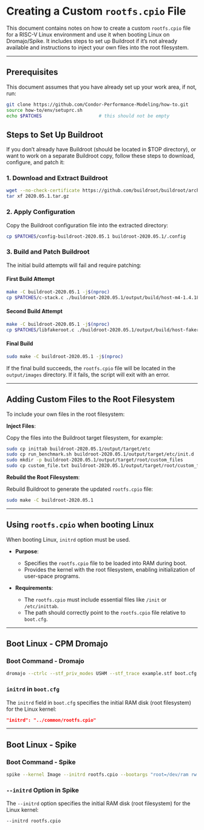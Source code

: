 
# Creating a Custom `rootfs.cpio` File

This document contains notes on how to create a custom `rootfs.cpio` file for a RISC-V Linux environment and use it when booting Linux on Dromajo/Spike. It includes steps to set up Buildroot if it’s not already available and instructions to inject your own files into the root filesystem.

---

## Prerequisites

This document assumes that you have already set up your work area, if not, run:

```bash
git clone https://github.com/Condor-Performance-Modeling/how-to.git
source how-to/env/setuprc.sh
echo $PATCHES                     # this should not be empty
```

## Steps to Set Up Buildroot

If you don’t already have Buildroot (should be located in $TOP directory), or want to work on a separate Buildroot copy, follow these steps to download, configure, and patch it:

### 1. Download and Extract Buildroot

```bash
wget --no-check-certificate https://github.com/buildroot/buildroot/archive/2020.05.1.tar.gz
tar xf 2020.05.1.tar.gz
```

### 2. Apply Configuration

Copy the Buildroot configuration file into the extracted directory:

```bash
cp $PATCHES/config-buildroot-2020.05.1 buildroot-2020.05.1/.config
```

### 3. Build and Patch Buildroot

The initial build attempts will fail and require patching:

#### First Build Attempt

```bash
make -C buildroot-2020.05.1 -j$(nproc)
cp $PATCHES/c-stack.c ./buildroot-2020.05.1/output/build/host-m4-1.4.18/lib/c-stack.c
```

#### Second Build Attempt

```bash
make -C buildroot-2020.05.1 -j$(nproc)
cp $PATCHES/libfakeroot.c ./buildroot-2020.05.1/output/build/host-fakeroot-1.20.2/libfakeroot.c
```

#### Final Build

```bash
sudo make -C buildroot-2020.05.1 -j$(nproc)
```

If the final build succeeds, the `rootfs.cpio` file will be located in the `output/images` directory. If it fails, the script will exit with an error.

---

## Adding Custom Files to the Root Filesystem

To include your own files in the root filesystem:

**Inject Files**:

   Copy the files into the Buildroot target filesystem, for example:

   ```bash
   sudo cp inittab buildroot-2020.05.1/output/target/etc
   sudo cp run_benchmark.sh buildroot-2020.05.1/output/target/etc/init.d
   sudo mkdir -p buildroot-2020.05.1/output/target/root/custom_files
   sudo cp custom_file.txt buildroot-2020.05.1/output/target/root/custom_files
   ```

**Rebuild the Root Filesystem**:

   Rebuild Buildroot to generate the updated `rootfs.cpio` file:

   ```bash
   sudo make -C buildroot-2020.05.1
   ```

---

## Using `rootfs.cpio` when booting Linux

When booting Linux, `initrd` option must be used.

- **Purpose**:
  - Specifies the `rootfs.cpio` file to be loaded into RAM during boot.
  - Provides the kernel with the root filesystem, enabling initialization of user-space programs.

- **Requirements**:
  - The `rootfs.cpio` must include essential files like `/init` or `/etc/inittab`.
  - The path should correctly point to the `rootfs.cpio` file relative to `boot.cfg`.

---

## Boot Linux - CPM Dromajo

### Boot Command - Dromajo

```bash
dromajo --ctrlc --stf_priv_modes USHM --stf_trace example.stf boot.cfg
```

### `initrd` in `boot.cfg`

The `initrd` field in `boot.cfg` specifies the initial RAM disk (root filesystem) for the Linux kernel:

```json
"initrd": "../common/rootfs.cpio"
```

---

## Boot Linux - Spike

### Boot Command - Spike

```bash
spike --kernel Image --initrd rootfs.cpio --bootargs "root=/dev/ram rw earlycon=sbi console=hvc0" fw_jump.elf
```

### `--initrd` Option in Spike

The `--initrd` option specifies the initial RAM disk (root filesystem) for the Linux kernel:

```bash
--initrd rootfs.cpio
```
